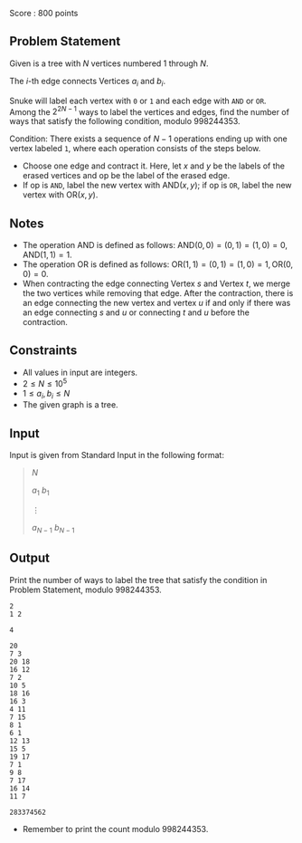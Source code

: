 Score : $800$ points

## Problem Statement

Given is a tree with $N$ vertices numbered $1$ through $N$.

The $i$-th edge connects Vertices $a_i$ and $b_i$.

Snuke will label each vertex with `0` or `1` and each edge with `AND` or `OR`.
Among the $2^{2N-1}$ ways to label the vertices and edges, find the number of ways that satisfy the following condition, modulo $998244353$.

Condition: There exists a sequence of $N-1$ operations ending up with one vertex labeled `1`, where each operation consists of the steps below.

- Choose one edge and contract it. Here, let $x$ and $y$ be the labels of the erased vertices and $\mathrm{op}$ be the label of the erased edge.
- If $\mathrm{op}$ is `AND`, label the new vertex with $\mathrm{AND}(x,y)$; if $\mathrm{op}$ is `OR`, label the new vertex with $\mathrm{OR}(x,y)$.

## Notes

- The operation $\mathrm{AND}$ is defined as follows: $\mathrm{AND}(0,0)=(0,1)=(1,0)=0,\mathrm{AND}(1,1)=1$.
- The operation $\mathrm{OR}$ is defined as follows: $\mathrm{OR}(1,1)=(0,1)=(1,0)=1,\mathrm{OR}(0,0)=0$.
- When contracting the edge connecting Vertex $s$ and Vertex $t$, we merge the two vertices while removing that edge. After the contraction, there is an edge connecting the new vertex and vertex $u$ if and only if there was an edge connecting $s$ and $u$ or connecting $t$ and $u$ before the contraction.

## Constraints

- All values in input are integers.
- $2 \leq N \leq 10^{5}$
- $1 \leq a_i, b_i \leq N$
- The given graph is a tree.

## Input

Input is given from Standard Input in the following format:

> $N$
> 
> $a_1$ $b_1$
> 
> $\vdots$
> 
> $a_{N-1}$ $b_{N-1}$

## Output

Print the number of ways to label the tree that satisfy the condition in Problem Statement, modulo $998244353$.

```input1
2
1 2
```

```output1
4
```

```input2
20
7 3
20 18
16 12
7 2
10 5
18 16
16 3
4 11
7 15
8 1
6 1
12 13
15 5
19 17
7 1
9 8
7 17
16 14
11 7
```

```output2
283374562
```

- Remember to print the count modulo $998244353$.